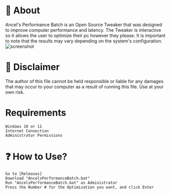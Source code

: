 # 👏 About
Ancel's Performance Batch is an Open Source Tweaker that was designed to improve computer performance and latency. The Tweaker is interactive so it allows the user to optimize their pc however they please. It is important to note that the results may vary depending on the system's configuration.
![screenshot](https://i.imgur.com/OsO37Vf.png)
# 🚨 Disclaimer
The author of this file cannot be held responsible or liable for any damages that may occur to your computer as a result of running this file. Use at your own risk.
# Requirements

    Windows 10 or 11
    Internet Connection
    Administrator Permissions
# ❓ How to Use?

    Go to [Releases]
    Download "AncelsPerformanceBatch.bat"
    Run "AncelsPerformanceBatch.bat" as Administrator
    Press the Number # for the Optimization you want, and click Enter
